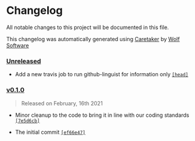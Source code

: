 # Changelog

All notable changes to this project will be documented in this file.


This changelog was automatically generated using [Caretaker](https://github.com/DevelopersToolbox/caretaker) by [Wolf Software](https://github.com/WolfSoftware)

### [Unreleased](https://github.com/SecOpsToolbox/tcp-wrapper-asn-filter/compare/v0.1.1...HEAD)

- Add a new travis job to run github-linguist for information only [`[head]`](https://github.com/SecOpsToolbox/tcp-wrapper-asn-filter/commit/)

### [v0.1.0](https://github.com/SecOpsToolbox/tcp-wrapper-asn-filter/releases/v0.1.0)

> Released on February, 16th 2021

- Minor cleanup to the code to bring it in line with our coding standards [`[7e5d6cb]`](https://github.com/SecOpsToolbox/tcp-wrapper-asn-filter/commit/7e5d6cb729b102680ffdbb85375d0192fe4e4a9b)

- The initial commit [`[ef66e47]`](https://github.com/SecOpsToolbox/tcp-wrapper-asn-filter/commit/ef66e4742d43175d97ed55e8d02767006d4961de)

